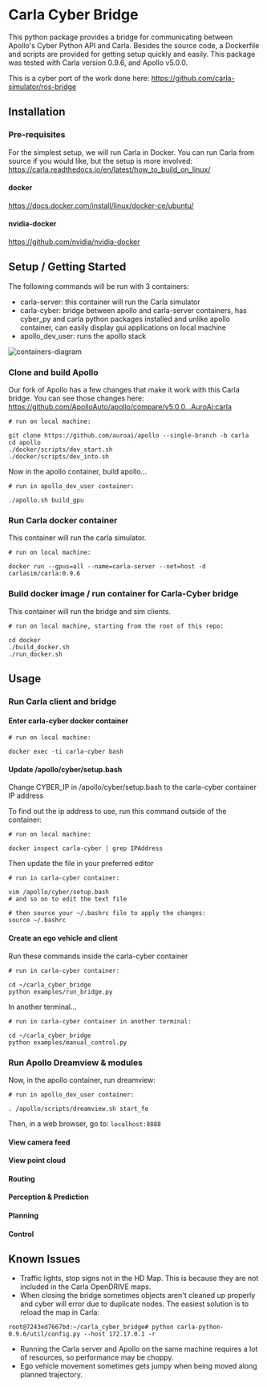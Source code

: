# Carla Cyber Bridge

This python package provides a bridge for communicating between Apollo's Cyber Python API and Carla.  Besides the source code, a Dockerfile and scripts are provided for getting setup quickly and easily.  This package was tested with Carla version 0.9.6, and Apollo v5.0.0.

This is a cyber port of the work done here: https://github.com/carla-simulator/ros-bridge

## Installation

### Pre-requisites

For the simplest setup, we will run Carla in Docker.  You can run Carla from source if you would like, but the setup is more involved: https://carla.readthedocs.io/en/latest/how_to_build_on_linux/

#### docker

https://docs.docker.com/install/linux/docker-ce/ubuntu/

#### nvidia-docker

https://github.com/nvidia/nvidia-docker

## Setup / Getting Started

The following commands will be run with 3 containers:

- carla-server: this container will run the Carla simulator
- carla-cyber: bridge between apollo and carla-server containers, has cyber_py and carla python packages installed and unlike apollo container, can easily display gui applications on local machine
- apollo_dev_user: runs the apollo stack

![containers-diagram](https://user-images.githubusercontent.com/3516571/69467349-66ac7b00-0d3c-11ea-9a81-ef87cfbb6b21.png)

### Clone and build Apollo

Our fork of Apollo has a few changes that make it work with this Carla bridge.  You can see those changes here: https://github.com/ApolloAuto/apollo/compare/v5.0.0...AuroAi:carla

```
# run on local machine:

git clone https://github.com/auroai/apollo --single-branch -b carla
cd apollo
./docker/scripts/dev_start.sh
./docker/scripts/dev_into.sh
```

Now in the apollo container, build apollo...
```
# run in apollo_dev_user container:

./apollo.sh build_gpu
```

### Run Carla docker container

This container will run the carla simulator.

```
# run on local machine:

docker run --gpus=all --name=carla-server --net=host -d carlasim/carla:0.9.6
```

### Build docker image / run container for Carla-Cyber bridge

This container will run the bridge and sim clients.

```
# run on local machine, starting from the root of this repo:

cd docker
./build_docker.sh
./run_docker.sh
```

## Usage

### Run Carla client and bridge

#### Enter carla-cyber docker container

```
# run on local machine:

docker exec -ti carla-cyber bash
```

#### Update /apollo/cyber/setup.bash

Change CYBER_IP in /apollo/cyber/setup.bash to the carla-cyber container IP address

To find out the ip address to use, run this command outside of the container:

```
# run on local machine:

docker inspect carla-cyber | grep IPAddress
```

Then update the file in your preferred editor

```
# run in carla-cyber container:

vim /apollo/cyber/setup.bash
# and so on to edit the text file

# then source your ~/.bashrc file to apply the changes:
source ~/.bashrc
```

#### Create an ego vehicle and client

Run these commands inside the carla-cyber container

```
# run in carla-cyber container:

cd ~/carla_cyber_bridge
python examples/run_bridge.py
```

In another terminal...

```
# run in carla-cyber container in another terminal:

cd ~/carla_cyber_bridge
python examples/manual_control.py
```

### Run Apollo Dreamview & modules

Now, in the apollo container, run dreamview:

```
# run in apollo_dev_user container:

. /apollo/scripts/dreamview.sh start_fe
```

Then, in a web browser, go to: `localhost:8888`

#### View camera feed

#### View point cloud

#### Routing

#### Perception & Prediction

#### Planning

#### Control

## Known Issues

- Traffic lights, stop signs not in the HD Map.  This is because they are not included in the Carla OpenDRIVE maps.
- When closing the bridge sometimes objects aren't cleaned up properly and cyber will error due to duplicate nodes.  The easiest solution is to reload the map in Carla:
```
root@7243ed7667bd:~/carla_cyber_bridge# python carla-python-0.9.6/util/config.py --host 172.17.0.1 -r
```
- Running the Carla server and Apollo on the same machine requires a lot of resources, so performance may be choppy.
- Ego vehicle movement sometimes gets jumpy when being moved along planned trajectory.
